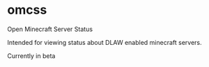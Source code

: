 # omcss
Open Minecraft Server Status

Intended for viewing status about DLAW enabled minecraft servers.

Currently in beta
